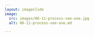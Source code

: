 ```yaml
---
layout: imageslide
image:
  src: images/06-11-process-see-one.jpg
  alt: 06-11-process-see-one.md

---
```

